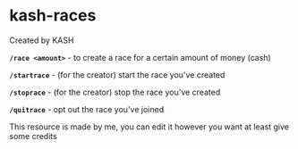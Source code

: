 # kash-races
Created by KASH

>
**`/race <amount>`** - to create a race for a certain amount of money (cash)

**`/startrace`** - (for the creator) start the race you've created

**`/stoprace`** - (for the creator) stop the race you've created

**`/quitrace`** - opt out the race you've joined

This resource is made by me, you can edit it however you want at least give some credits
